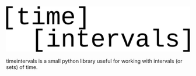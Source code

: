 ![timeintervals](source/_static/logo.svg "Logo")

timeintervals is a small python library useful for working with intervals (or sets) of time.
